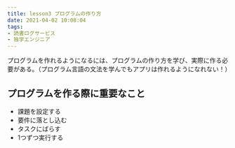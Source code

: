 ```yaml
---
title: lesson3 プログラムの作り方
date: 2021-04-02 10:08:04
tags:
- 読書ログサービス
- 独学エンジニア
---
```

プログラムを作れるようになるには、プログラムの作り方を学び、実際に作る必要がある。（プログラム言語の文法を学んでもアプリは作れるようになれない！）
## プログラムを作る際に重要なこと
- 課題を設定する
- 要件に落とし込む
- タスクにばらす
- 1つずつ実行する
